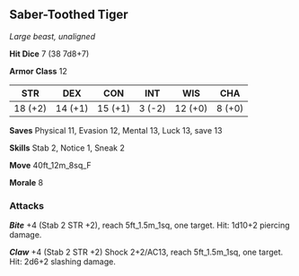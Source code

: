 ## Saber-Toothed Tiger

*Large beast, unaligned*

**Hit Dice** 7 (38 7d8+7)

**Armor Class** 12

| STR     | DEX     | CON     | INT     | WIS     | CHA     |
|---------|---------|---------|---------|---------|---------|
| 18 (+2) | 14 (+1) | 15 (+1) |  3 (-2) | 12 (+0) |  8 (+0) |

**Saves** Physical 11, Evasion 12, Mental 13, Luck 13, save 13

**Skills** Stab 2, Notice 1, Sneak 2

**Move** 40ft\_12m\_8sq\_F

**Morale** 8

### Attacks

***Bite*** +4 (Stab 2 STR +2), reach 5ft\_1.5m\_1sq, one target. Hit: 1d10+2 piercing damage.

***Claw*** +4 (Stab 2 STR +2) Shock 2+2/AC13, reach 5ft\_1.5m\_1sq, one target. Hit: 2d6+2 slashing damage.

